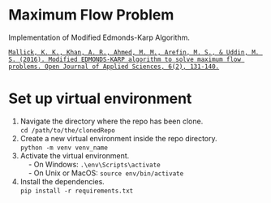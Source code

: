 # Maximum Flow Problem
Implementation of Modified Edmonds-Karp Algorithm.

[```Mallick, K. K., Khan, A. R., Ahmed, M. M., Arefin, M. S., & Uddin, M. S. (2016). Modified EDMONDS-KARP algorithm to solve maximum flow problems. Open Journal of Applied Sciences, 6(2), 131-140.```](./paper/2016%20Modified%20EDMONDS-KARP%20Algorithm%20to%20Solve%20Maximum%20Flow%20Problems.pdf)

# Set up virtual environment
1. Navigate the directory where the repo has been clone.  
```cd /path/to/the/clonedRepo```  
2. Create a new virtual environment inside the repo directory.  
```python -m venv venv_name```  
3. Activate the virtual environment.  
&nbsp;&nbsp;&nbsp;&nbsp;- On Windows: ```.\env\Scripts\activate```  
&nbsp;&nbsp;&nbsp;&nbsp;- On Unix or MacOS: ```source env/bin/activate```  
4. Install the dependencies.  
```pip install -r requirements.txt```